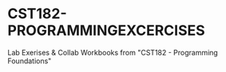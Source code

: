 # CST182-PROGRAMMINGEXCERCISES
Lab Exerises &amp; Collab Workbooks from "CST182 - Programming Foundations"
